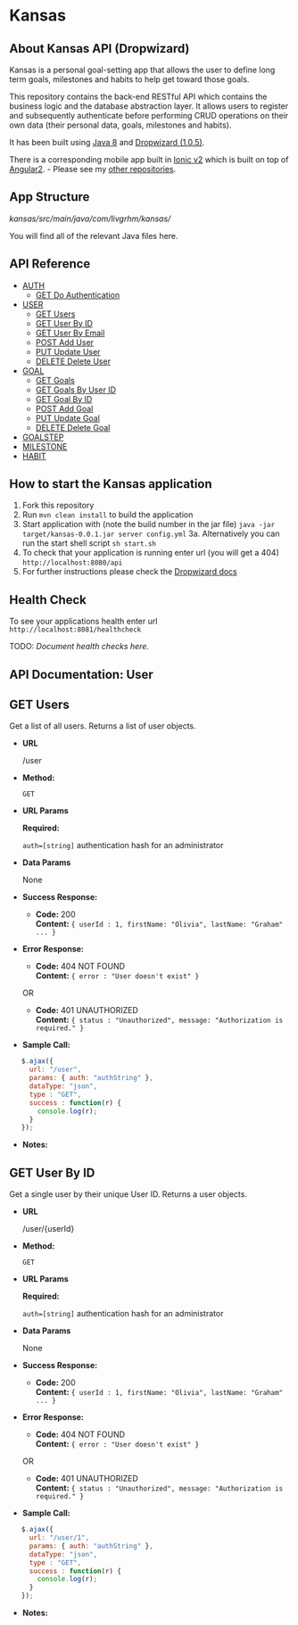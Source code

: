 # Kansas

About Kansas API (Dropwizard)
--
Kansas is a personal goal-setting app that allows the user to define long term goals, milestones and habits to help get toward those goals.

This repository contains the back-end RESTful API which contains the business logic and the database abstraction layer. It allows users to register and subsequently authenticate before performing CRUD operations on their own data (their personal data, goals, milestones and habits).

It has been built using [Java 8](http://www.oracle.com/technetwork/java/javase/overview/java8-2100321.html) and [Dropwizard (1.0.5)](http://www.dropwizard.io/1.0.5/docs/).

There is a corresponding mobile app built in [Ionic v2](http://ionicframework.com) which is built on top of [Angular2](http://www.angular2.com). - Please see my [other repositories](https://github.com/livgrhm).

App Structure
--
*kansas/src/main/java/com/livgrhm/kansas/*

You will find all of the relevant Java files here.

API Reference
--
- [AUTH](#auth)
  - [GET Do Authentication](#doauth)
- [USER](#user)
  - [GET Users](#getusers)
  - [GET User By ID](#getuserbyid)
  - [GET User By Email](#getuserbyemail)
  - [POST Add User](#adduser)
  - [PUT Update User](#updateuser)
  - [DELETE Delete User](#deleteuser)
- [GOAL](#)
  - [GET Goals](#)
  - [GET Goals By User ID](#)
  - [GET Goal By ID](#)
  - [POST Add Goal](#)
  - [PUT Update Goal](#)
  - [DELETE Delete Goal](#)
- [GOALSTEP](#)
- [MILESTONE](#)
- [HABIT](#)

How to start the Kansas application
--

1. Fork this repository
2. Run `mvn clean install` to build the application
3. Start application with (note the build number in the jar file) `java -jar target/kansas-0.0.1.jar server config.yml` 
3a. Alternatively you can run the start shell script `sh start.sh`
4. To check that your application is running enter url (you will get a 404) `http://localhost:8080/api`
5. For further instructions please check the [Dropwizard docs](http://www.dropwizard.io/1.0.5/docs/)

Health Check
--

To see your applications health enter url `http://localhost:8081/healthcheck`

TODO: *Document health checks here.*

<a name="user"></a>
API Documentation: User
--

<a name="getusers"></a>
**GET Users**
----
  
  Get a list of all users. Returns a list of user objects.

* **URL**

  /user

* **Method:**

  `GET`
  
*  **URL Params**

   **Required:**
 
   `auth=[string]`  authentication hash for an administrator

* **Data Params**

  None

* **Success Response:**

  * **Code:** 200 <br />
    **Content:** `{ userId : 1, firstName: "Olivia", lastName: "Graham" ... }`
 
* **Error Response:**

  * **Code:** 404 NOT FOUND <br />
    **Content:** `{ error : "User doesn't exist" }`

  OR

  * **Code:** 401 UNAUTHORIZED <br />
    **Content:** `{ status : "Unauthorized", message: "Authorization is required." }`

* **Sample Call:**

 ```javascript
    $.ajax({
      url: "/user",
      params: { auth: "authString" },
      dataType: "json",
      type : "GET",
      success : function(r) {
        console.log(r);
      }
    });
  ```

* **Notes:**

<a name="getuserbyid"></a>
**GET User By ID**
----
  
  Get a single user by their unique User ID. Returns a user objects.

* **URL**

  /user/{userId}

* **Method:**

  `GET`
  
*  **URL Params**

   **Required:**
 
   `auth=[string]`  authentication hash for an administrator

* **Data Params**

  None

* **Success Response:**

  * **Code:** 200 <br />
    **Content:** `{ userId : 1, firstName: "Olivia", lastName: "Graham" ... }`
 
* **Error Response:**

  * **Code:** 404 NOT FOUND <br />
    **Content:** `{ error : "User doesn't exist" }`

  OR

  * **Code:** 401 UNAUTHORIZED <br />
    **Content:** `{ status : "Unauthorized", message: "Authorization is required." }`

* **Sample Call:**

 ```javascript
    $.ajax({
      url: "/user/1",
      params: { auth: "authString" },
      dataType: "json",
      type : "GET",
      success : function(r) {
        console.log(r);
      }
    });
  ```

* **Notes:**

